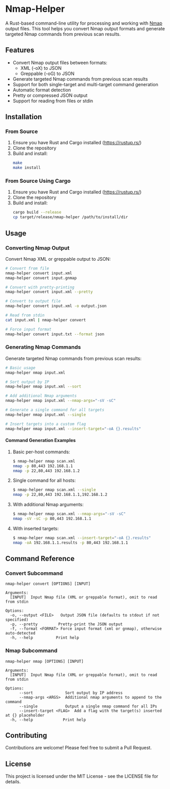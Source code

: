 # Nmap-Helper

A Rust-based command-line utility for processing and working with [Nmap](https://nmap.org) output files. This tool helps you convert Nmap output formats and generate targeted Nmap commands from previous scan results.


## Features

- Convert Nmap output files between formats:
  - XML (-oX) to JSON
  - Greppable (-oG) to JSON
- Generate targeted Nmap commands from previous scan results
- Support for both single-target and multi-target command generation
- Automatic format detection
- Pretty or compressed JSON output
- Support for reading from files or stdin

## Installation

### From Source

1. Ensure you have Rust and Cargo installed (https://rustup.rs/)
2. Clone the repository
3. Build and install:
   ```bash
   make
   make install
   ```

### From Source Using Cargo
1. Ensure you have Rust and Cargo installed (https://rustup.rs/)
2. Clone the repository
3. Build and install:
   ```bash
   cargo build --release 
   cp target/release/nmap-helper /path/to/install/dir
   ```

## Usage

### Converting Nmap Output

Convert Nmap XML or greppable output to JSON:

```bash
# Convert from file
nmap-helper convert input.xml
nmap-helper convert input.gnmap

# Convert with pretty-printing
nmap-helper convert input.xml --pretty

# Convert to output file
nmap-helper convert input.xml -o output.json

# Read from stdin
cat input.xml | nmap-helper convert

# Force input format
nmap-helper convert input.txt --format json
```

### Generating Nmap Commands

Generate targeted Nmap commands from previous scan results:

```bash
# Basic usage
nmap-helper nmap input.xml

# Sort output by IP
nmap-helper nmap input.xml --sort

# Add additional Nmap arguments
nmap-helper nmap input.xml --nmap-args="-sV -sC"

# Generate a single command for all targets
nmap-helper nmap input.xml --single

# Insert targets into a custom flag
nmap-helper nmap input.xml --insert-target="-oA {}.results"
```

#### Command Generation Examples

1. Basic per-host commands:
   ```bash
   $ nmap-helper nmap scan.xml
   nmap -p 80,443 192.168.1.1
   nmap -p 22,80,443 192.168.1.2
   ```

2. Single command for all hosts:
   ```bash
   $ nmap-helper nmap scan.xml --single
   nmap -p 22,80,443 192.168.1.1,192.168.1.2
   ```

3. With additional Nmap arguments:
   ```bash
   $ nmap-helper nmap scan.xml --nmap-args="-sV -sC"
   nmap -sV -sC -p 80,443 192.168.1.1
   ```

4. With inserted targets:
   ```bash
   $ nmap-helper nmap scan.xml --insert-target="-oA {}.results"
   nmap -oA 192.168.1.1.results -p 80,443 192.168.1.1
   ```

## Command Reference

### Convert Subcommand

```
nmap-helper convert [OPTIONS] [INPUT]

Arguments:
  [INPUT]  Input Nmap file (XML or greppable format), omit to read from stdin

Options:
  -o, --output <FILE>   Output JSON file (defaults to stdout if not specified)
  -p, --pretty         Pretty-print the JSON output
  -f, --format <FORMAT> Force input format (xml or gnmap), otherwise auto-detected
  -h, --help          Print help
```

### Nmap Subcommand

```
nmap-helper nmap [OPTIONS] [INPUT]

Arguments:
  [INPUT]  Input Nmap file (XML or greppable format), omit to read from stdin

Options:
      --sort              Sort output by IP address
      --nmap-args <ARGS>  Additional nmap arguments to append to the command
      --single            Output a single nmap command for all IPs
      --insert-target <FLAG>  Add a flag with the target(s) inserted at {} placeholder
  -h, --help             Print help
```

## Contributing

Contributions are welcome! Please feel free to submit a Pull Request.

## License

This project is licensed under the MIT License - see the LICENSE file for details. 
